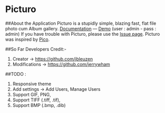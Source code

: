 Picturo
====

##About the Application
Picturo is a stupidly simple, blazing fast, flat file photo cum Album gallery.
[Documentation](http://jbleuzen.github.io/Picturo/) — [Demo](http://picturo.johanbleuzen.fr) (user : admin - pass : admin)
If you have trouble with Picturo, please use the [Issue page](https://github.com/dineshkummarc/Picturo/issues).
Picturo was inspired by [Pico](https://github.com/gilbitron/Pico).

##So Far Developers Credit:-
1. Creator -> https://github.com/jbleuzen
2. Modifications -> https://github.com/jerrywham

##TODO : 
 1. Responsive theme
 2. Add settings -> Add Users, Manage Users
 3. Support GIF, PNG,
 4. Support TIFF (.tiff, .tif),
 5. Support BMP (.bmp, .dib)
